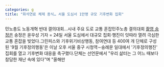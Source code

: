 ```yaml
---
categories: g
title: "화석연료 체제 종식… 서울 도심서 1만명 규모 기후변화 집회"
---
```

민노총도 노동개혁 반대 결의대회&hellip;시내 주요 도로 교통 혼잡민주노총 결의대회 [촬영 송정은](서울=연합뉴스) 송정은 윤우성 기자 = 24일 서울 도심에서 대규모 집회·행진이 잇따라 열려 극심한 교통 혼잡을 빚었다.그린피스와 기후위기비상행동, 참여연대 등 400여 개 단체로 구성된 &#39;9월 기후정의행동&#39;은 이날 오후 서울 중구 시청역&sim;숭례문 일대에서 &#39;기후정의행진&#39; 집회를 열고 기후변화 대응을 촉구했다.단체는 선언문에서 "우리 삶터는 그 어느 때보다 참담한 재난 속에 있다"며 "올해만